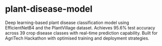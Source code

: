 # plant-disease-model
Deep learning-based plant disease classification model using EfficientNetB4 and the PlantVillage dataset. Achieves 95.6% test accuracy across 39 crop disease classes with real-time prediction capability. Built for AgriTech Hackathon with optimised training and deployment strategies.
